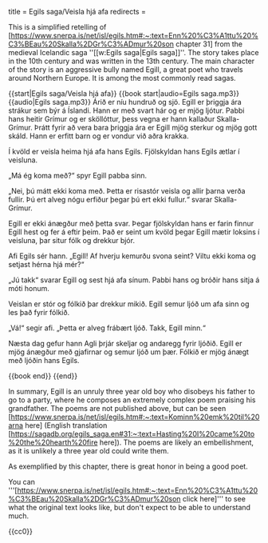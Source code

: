 title = Egils saga/Veisla hjá afa
redirects =
>>>>

<level a1/>

This is a simplified retelling of [https://www.snerpa.is/net/isl/egils.htm#:~:text=Enn%20%C3%A1ttu%20%C3%BEau%20Skalla%2DGr%C3%ADmur%20son chapter 31] from the medieval Icelandic saga ''[[w:Egils saga|Egils saga]]''. The story takes place in the 10th century and was written in the 13th century. The main character of the story is an aggressive bully named Egill, a great poet who travels around Northern Europe. It is among the most commonly read sagas.

{{start|Egils saga/Veisla hjá afa}}
{{book start|audio=Egils saga.mp3}}
{{audio|Egils saga.mp3}}
Árið er níu hundruð og sjö. Egill er þriggja ára strákur sem býr á Íslandi. Hann er með svart hár og er mjög ljótur. Pabbi hans heitir Grímur og er sköllóttur, þess vegna er hann kallaður Skalla-Grímur. Þrátt fyrir að vera bara þriggja ára er Egill mjög sterkur og mjög gott skáld. Hann er erfitt barn og er vondur við aðra krakka.

Í kvöld er veisla heima hjá afa hans Egils. Fjölskyldan hans Egils ætlar í veisluna.

„Má ég koma með?“ spyr Egill pabba sinn.

„Nei, þú mátt ekki koma með. Þetta er risastór veisla og allir þarna verða fullir. Þú ert alveg nógu erfiður þegar þú ert ekki fullur.<!-- Skv https://www.arnastofnun.is/is/greinar/thetubrot-egils-sogu-am-162-th-fol -->“ svarar Skalla-Grímur.

Egill er ekki ánægður með þetta svar. Þegar fjölskyldan hans er farin finnur Egill hest og fer á eftir þeim. Það er seint um kvöld þegar Egill mætir loksins í veisluna, þar situr fólk og drekkur bjór.

Afi Egils sér hann. „Egill! Af hverju kemurðu svona seint? Viltu ekki koma og setjast hérna hjá mér?“

„Jú takk“ svarar Egill og sest hjá afa sínum. Pabbi hans og bróðir hans sitja á móti honum.

Veislan er stór og fólkið þar drekkur mikið. Egill semur ljóð um afa sinn og les það fyrir fólkið. 

„Vá!“ segir afi. „Þetta er alveg frábært ljóð. Takk, Egill minn.“ 

Næsta dag gefur hann Agli þrjár skeljar og andaregg fyrir ljóðið. Egill er mjög ánægður með gjafirnar og semur ljóð um þær. Fólkið er mjög ánægt með ljóðin hans Egils.

{{book end}}
{{end}}

In summary, Egill is an unruly three year old boy who disobeys his father to go to a party, where he composes an extremely complex poem praising his grandfather. The poems are not published above, but can be seen [https://www.snerpa.is/net/isl/egils.htm#:~:text=Kominn%20emk%20til%20arna here] (English translation [https://sagadb.org/egils_saga.en#31:~:text=Hasting%20I%20came%20to%20the%20hearth%20fire here]). The poems are likely an embellishment, as it is unlikely a three year old could write them.

As exemplified by this chapter, there is great honor in being a good poet.

You can '''[https://www.snerpa.is/net/isl/egils.htm#:~:text=Enn%20%C3%A1ttu%20%C3%BEau%20Skalla%2DGr%C3%ADmur%20son click here]''' to see what the original text looks like, but don't expect to be able to understand much.

{{cc0}}